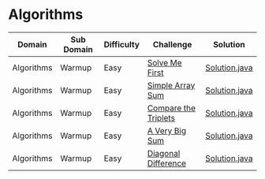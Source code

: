 # Algorithms

| Domain     | Sub Domain      | Difficulty | Challenge                                                                                                                             | Solution                                                            |
| ---------- | --------------- | ---------- | ------------------------------------------------------------------------------------------------------------------------------------- | ------------------------------------------------------------------- |
| Algorithms | Warmup          | Easy       | [Solve Me First](https://www.hackerrank.com/challenges/solve-me-first)                                                                | [Solution.java](src/warmup/solvemefirst/Solution.java?ts=4)         |
| Algorithms | Warmup          | Easy       | [Simple Array Sum](https://www.hackerrank.com/challenges/simple-array-sum)                                                            | [Solution.java](src/warmup/simplearraysum/Solution.java?ts=4)       |
| Algorithms | Warmup          | Easy       | [Compare the Triplets](https://www.hackerrank.com/challenges/compare-the-triplets)                                                    | [Solution.java](src/warmup/comparethetriplets/Solution.java?ts=4)   |
| Algorithms | Warmup          | Easy       | [A Very Big Sum](https://www.hackerrank.com/challenges/a-very-big-sum)                                                                | [Solution.java](src/warmup/averybigsum/Solution.java?ts=4)          |
| Algorithms | Warmup          | Easy       | [Diagonal Difference](https://www.hackerrank.com/challenges/diagonal-difference)                                                      | [Solution.java](src/warmup/diagonaldifference/Solution.java?ts=4)   |